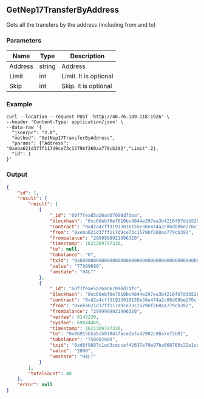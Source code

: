## GetNep17TransferByAddress

 Gets all the transfers by the address (including from and to)

### Parameters

| Name | Type | Description |
| -------- | -------- | ------ |
| Address  | string | Address |
| Limit    | int | Limit. It is optional |
| Skip     | int | Skip. It is optional |

### Example
```shell
curl --location --request POST 'http://40.76.139.118:1926' \
--header 'Content-Type: application/json' \
--data-raw '{
  "jsonrpc": "2.0",
  "method": "GetNep17TransferByAddress",
  "params": {"Address": "0xeba621d37ff117d9ce73c1579bf260aa779cb392","Limit":2},
  "id": 1
}'
```

### Output

```json
{
    "id": 1,
    "result": {
        "result": [
            {
                "_id": "60f7fead5a26ad67090d7dea",
                "blockhash": "0xc60ebf0e7610bc4844e297ea3b4216f07ddb526dcc84126c6f5a3ad74bfc8232",
                "contract": "0xd2a4cff31913016155e38e474a2c06d08be276cf",
                "from": "0xeba621d37ff117d9ce73c1579bf260aa779cb392",
                "frombalance": "2999999921996320",
                "timestamp": 1621309747336,
                "to": null,
                "tobalance": "0",
                "txid": "0x0000000000000000000000000000000000000000000000000000000000000000",
                "value": "77989680",
                "vmstate": "HALT"
            },
            {
                "_id": "60f7feae5a26ad67090d7dfc",
                "blockhash": "0xc60ebf0e7610bc4844e297ea3b4216f07ddb526dcc84126c6f5a3ad74bfc8232",
                "contract": "0xd2a4cff31913016155e38e474a2c06d08be276cf",
                "from": "0xeba621d37ff117d9ce73c1579bf260aa779cb392",
                "frombalance": "2999999921996320",
                "netfee": 8145220,
                "sysfee": 69844460,
                "timestamp": 1621309747336,
                "to": "0x8b915b5abcb81841face2afc42982c08a7e72b81",
                "tobalance": "750002000",
                "txid": "0xd8f9887c1ed3ceccef42637e70e97ba668760c22e1ceabe5b510ccf70a328c68",
                "value": "2000",
                "vmstate": "HALT"
            }
        ],
        "totalCount": 48
    },
    "error": null
}
```

